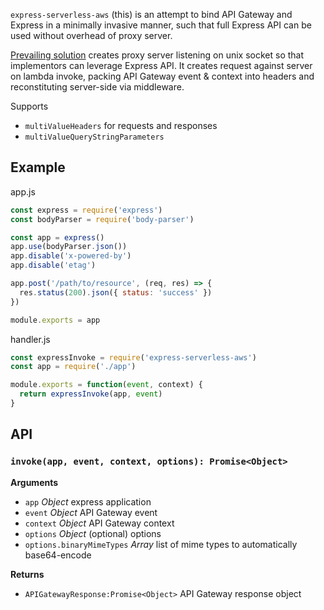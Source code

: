 
`express-serverless-aws` (this) is an attempt to bind API Gateway and Express in a minimally invasive manner, such that full Express API can be used without overhead of proxy server.

[Prevailing solution](https://github.com/awslabs/aws-serverless-express) creates proxy server listening on unix socket so that implementors can leverage Express API. It creates request against server on lambda invoke, packing API Gateway event & context into headers and reconstituting server-side via middleware.

Supports

+ `multiValueHeaders` for requests and responses
+ `multiValueQueryStringParameters`


## Example

app.js

```js
const express = require('express')
const bodyParser = require('body-parser')

const app = express()
app.use(bodyParser.json())
app.disable('x-powered-by')
app.disable('etag')

app.post('/path/to/resource', (req, res) => {
  res.status(200).json({ status: 'success' })
})

module.exports = app
```

handler.js

```js
const expressInvoke = require('express-serverless-aws')
const app = require('./app')

module.exports = function(event, context) {
  return expressInvoke(app, event)
}
```

## API

### `invoke(app, event, context, options): Promise<Object>`

**Arguments**

+ `app` *Object* express application
+ `event` *Object* API Gateway event
+ `context` *Object* API Gateway context
+ `options` *Object* (optional) options
+ `options.binaryMimeTypes` *Array* list of mime types to automatically base64-encode


**Returns**

+ `APIGatewayResponse:Promise<Object>` API Gateway response object



